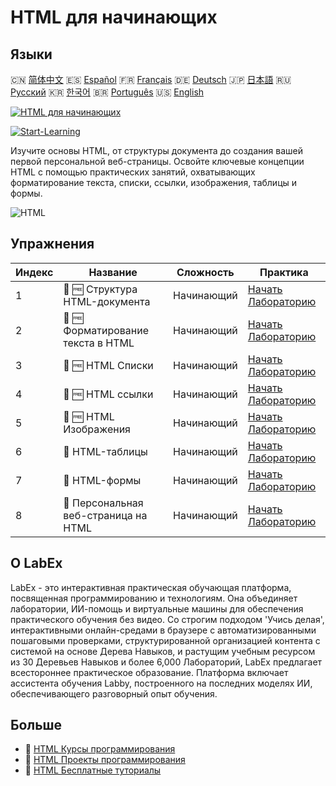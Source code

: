 # HTML для начинающих

## Языки

🇨🇳 [简体中文](README_zh.md) 🇪🇸 [Español](README_es.md) 🇫🇷 [Français](README_fr.md) 🇩🇪 [Deutsch](README_de.md) 🇯🇵 [日本語](README_ja.md) 🇷🇺 [Русский](README_ru.md) 🇰🇷 [한국어](README_ko.md) 🇧🇷 [Português](README_pt.md) 🇺🇸 [English](README.md) 

[![HTML для начинающих](https://cover-creator.labex.io/html-for-beginners.png?lang=ru)](https://labex.io/ru/courses/html-for-beginners)

[![Start-Learning](https://img.shields.io/badge/Start-Learning-whitesmoke?style=for-the-badge)](https://labex.io/ru/courses/html-for-beginners)

Изучите основы HTML, от структуры документа до создания вашей первой персональной веб-страницы. Освойте ключевые концепции HTML с помощью практических занятий, охватывающих форматирование текста, списки, ссылки, изображения, таблицы и формы.

![HTML](https://img.shields.io/badge/HTML-whitesmoke?style=for-the-badge&logo=html)


## Упражнения

|   Индекс | Название                              | Сложность   | Практика                                                                                                           |
|----------|---------------------------------------|-------------|--------------------------------------------------------------------------------------------------------------------|
|        1 | 📖 🆓 Структура HTML-документа        | Начинающий  | <a target='_blank' href='https://labex.io/ru/tutorials/html-html-document-structure-597898'>Начать Лабораторию</a> |
|        2 | 📖 🆓 Форматирование текста в HTML    | Начинающий  | <a target='_blank' href='https://labex.io/ru/tutorials/html-html-text-formatting-597904'>Начать Лабораторию</a>    |
|        3 | 📖 🆓 HTML Списки                     | Начинающий  | <a target='_blank' href='https://labex.io/ru/tutorials/html-html-lists-597902'>Начать Лабораторию</a>              |
|        4 | 📖 🆓 HTML ссылки                     | Начинающий  | <a target='_blank' href='https://labex.io/ru/tutorials/html-html-links-597901'>Начать Лабораторию</a>              |
|        5 | 📖 🆓 HTML Изображения                | Начинающий  | <a target='_blank' href='https://labex.io/ru/tutorials/html-html-images-597900'>Начать Лабораторию</a>             |
|        6 | 📖  HTML-таблицы                      | Начинающий  | <a target='_blank' href='https://labex.io/ru/tutorials/html-html-tables-597903'>Начать Лабораторию</a>             |
|        7 | 📖  HTML-формы                        | Начинающий  | <a target='_blank' href='https://labex.io/ru/tutorials/html-html-forms-597899'>Начать Лабораторию</a>              |
|        8 | 📖  Персональная веб-страница на HTML | Начинающий  | <a target='_blank' href='https://labex.io/ru/tutorials/html-html-personal-webpage-597905'>Начать Лабораторию</a>   |

## О LabEx

LabEx - это интерактивная практическая обучающая платформа, посвященная программированию и технологиям. Она объединяет лаборатории, ИИ-помощь и виртуальные машины для обеспечения практического обучения без видео. Со строгим подходом 'Учись делая', интерактивными онлайн-средами в браузере с автоматизированными пошаговыми проверками, структурированной организацией контента с системой на основе Дерева Навыков, и растущим учебным ресурсом из 30 Деревьев Навыков и более 6,000 Лабораторий, LabEx предлагает всестороннее практическое образование. Платформа включает ассистента обучения Labby, построенного на последних моделях ИИ, обеспечивающего разговорный опыт обучения.

## Больше

- 🔗 [HTML Курсы программирования](https://github.com/labex-labs/awesome-programming-courses)
- 🔗 [HTML Проекты программирования](https://github.com/labex-labs/awesome-programming-projects)
- 🔗 [HTML Бесплатные туториалы](https://github.com/labex-labs/html-free-tutorials)


